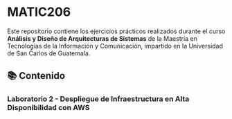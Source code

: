 # MATIC206

Este repositorio contiene los ejercicios prácticos realizados durante el curso **Análisis y Diseño de Arquitecturas de Sistemas** de la Maestría en Tecnologías de la Información y Comunicación, impartido en la Universidad de San Carlos de Guatemala.

## 📚 Contenido

### Laboratorio 2 - Despliegue de Infraestructura en Alta Disponibilidad con AWS